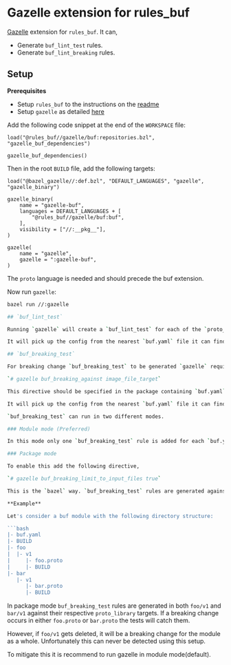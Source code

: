 # Gazelle extension for rules_buf

[Gazelle](https://github.com/bazelbuild/bazel-gazelle) extension for `rules_buf`. It can,

- Generate `buf_lint_test` rules.
- Generate `buf_lint_breaking` rules.

## Setup

**Prerequisites**

- Setup `rules_buf` to the instructions on the [readme](/README.md)
- Setup `gazelle` as detailed [here](https://github.com/bazelbuild/bazel-gazelle#setup)

Add the following code snippet at the end of the `WORKSPACE` file:
```starlark
load("@rules_buf//gazelle/buf:repositories.bzl", "gazelle_buf_dependencies")

gazelle_buf_dependencies()
```

Then in the root `BUILD` file, add the following targets:
```starlark
load("@bazel_gazelle//:def.bzl", "DEFAULT_LANGUAGES", "gazelle", "gazelle_binary")

gazelle_binary(
    name = "gazelle-buf",    
    languages = DEFAULT_LANGUAGES + [
        "@rules_buf//gazelle/buf:buf",
    ],
    visibility = ["//:__pkg__"],
)

gazelle(
    name = "gazelle",
    gazelle = ":gazelle-buf",
)
```

The `proto` language is needed and should precede the buf extension.

Now run `gazelle`:
```sh
bazel run //:gazelle

## `buf_lint_test`

Running `gazelle` will create a `buf_lint_test` for each of the `proto_library` target that is generated by gazelle. 

It will pick up the config from the nearest `buf.yaml` file it can find going up to the root. The `buf.yaml` file should be exported. It can be done using `exports_files(["buf.yaml"])`

## `buf_breaking_test`

For breaking change `buf_breaking_test` to be generated `gazelle` requires an image to compare against. This can be configured for each buf module independently.

`# gazelle buf_breaking_against image_file_target`

This directive should be specified in the package containing `buf.yaml`.

It will pick up the config from the nearest `buf.yaml` file it can find going up to the root. The `buf.yaml` file should be exported. It can be done using `exports_files(["buf.yaml"])`

`buf_breaking_test` can run in two different modes.

### Module mode (Preferred)

In this mode only one `buf_breaking_test` rule is added for each `buf.yaml` file. This will check all the `proto_library` that come under a buf module. Unlike package mode, any deleted files/packages can be caught.

### Package mode

To enable this add the following directive,

`# gazelle buf_breaking_limit_to_input_files true`

This is the `bazel` way. `buf_breaking_test` rules are generated against each `proto_library` target. When these are run, they only check whether the protocol buffers have changed within each package.

**Example**

Let's consider a buf module with the following directory structure:

```bash
|- buf.yaml
|- BUILD
|- foo
|  |- v1
|     |- foo.proto
|     |- BUILD
|- bar
   |- v1
      |- bar.proto
      |- BUILD
```

In package mode `buf_breaking_test` rules are generated in both `foo/v1` and `bar/v1` against their respective `proto_library` targets. If a breaking change occurs in either `foo.proto` or `bar.proto` the tests will catch them.

However, if `foo/v1` gets deleted, it will be a breaking change for the module as a whole. Unfortunately this can never be detected using this setup. 

To mitigate this it is recommend to run gazelle in module mode(default).

